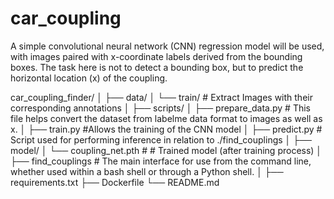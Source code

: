 # car_coupling

A simple convolutional neural network (CNN) regression model will be used, with images paired with x-coordinate labels derived from the bounding boxes. The task here is not to detect a bounding box, but to predict the horizontal location (x) of the coupling.

car_coupling_finder/
│
├── data/
│   └── train/                   # Extract Images with their corresponding annotations
│
├── scripts/
│   ├── prepare_data.py         # This file helps convert the dataset from labelme data format to images as well as x.
│   ├── train.py                #Allows the training of the CNN model
│   ├── predict.py              # Script used for performing inference in relation to ./find_couplings
│
├── model/
│   └── coupling_net.pth        # # Trained model (after training process)
│
├── find_couplings              # The main interface for use from the command line, whether used within a bash shell or through a Python shell.
│
├── requirements.txt
├── Dockerfile
└── README.md

